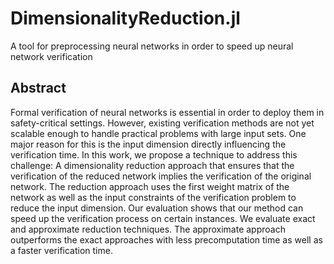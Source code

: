 # DimensionalityReduction.jl
A tool for preprocessing neural networks in order to speed up neural network verification

## Abstract
Formal verification of neural networks is essential in order to deploy them in safety-critical
settings. However, existing verification methods are not yet scalable enough to handle
practical problems with large input sets. One major reason for this is the input dimension
directly influencing the verification time. In this work, we propose a technique to address
this challenge: A dimensionality reduction approach that ensures that the verification
of the reduced network implies the verification of the original network. The reduction
approach uses the first weight matrix of the network as well as the input constraints of
the verification problem to reduce the input dimension. Our evaluation shows that our
method can speed up the verification process on certain instances. We evaluate exact
and approximate reduction techniques. The approximate approach outperforms the exact
approaches with less precomputation time as well as a faster verification time.
